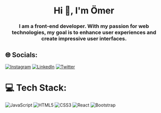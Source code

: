<h1 align="center">Hi 👋, I'm Ömer</h1>
<h3 align="center">I am a front-end developer. With my passion for web technologies, my goal is to enhance user experiences and create impressive user interfaces.</h3>



## 🌐 Socials:
[![Instagram](https://img.shields.io/badge/Instagram-%23E4405F.svg?logo=Instagram&logoColor=white)](https://instagram.com/omer.glck) [![LinkedIn](https://img.shields.io/badge/LinkedIn-%230077B5.svg?logo=linkedin&logoColor=white)](https://linkedin.com/in/omerglck) [![Twitter](https://img.shields.io/badge/Twitter-%231DA1F2.svg?logo=Twitter&logoColor=white)](https://twitter.com/omerglck) 

# 💻 Tech Stack:
![JavaScript](https://img.shields.io/badge/javascript-%23323330.svg?style=for-the-badge&logo=javascript&logoColor=%23F7DF1E) ![HTML5](https://img.shields.io/badge/html5-%23E34F26.svg?style=for-the-badge&logo=html5&logoColor=white) ![CSS3](https://img.shields.io/badge/css3-%231572B6.svg?style=for-the-badge&logo=css3&logoColor=white) ![React](https://img.shields.io/badge/react-%2320232a.svg?style=for-the-badge&logo=react&logoColor=%2361DAFB) ![Bootstrap](https://img.shields.io/badge/bootstrap-%23563D7C.svg?style=for-the-badge&logo=bootstrap&logoColor=white)

